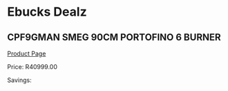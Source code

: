 
# Ebucks Dealz
## CPF9GMAN SMEG 90CM PORTOFINO 6 BURNER
[Product Page](https://www.ebucks.com/web/shop/productSelected.do?prodId=1173102548&catId=1196429345)

Price: R40999.00

Savings: 


	